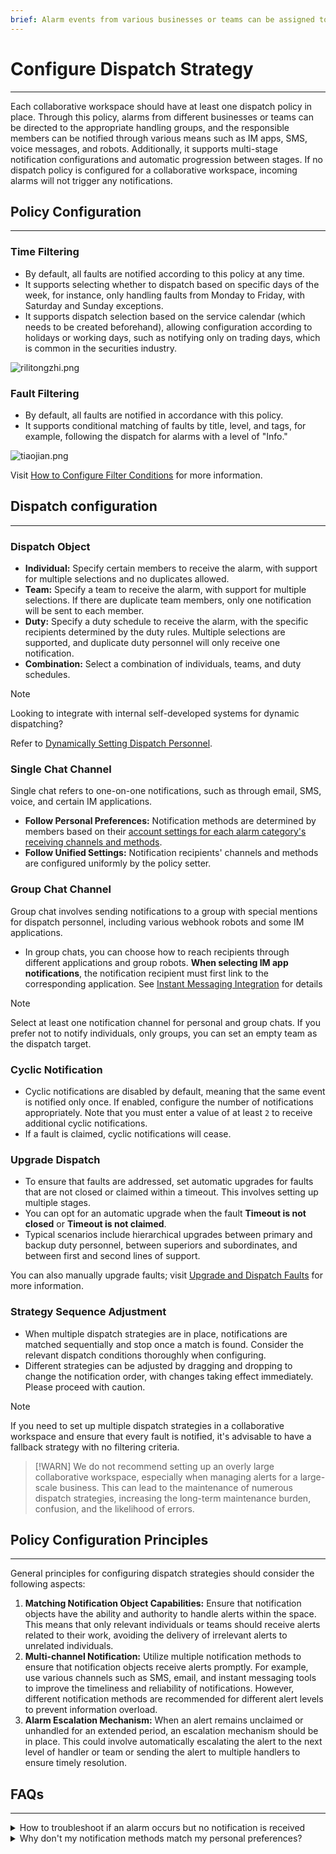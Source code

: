 ```yaml
---
brief: Alarm events from various businesses or teams can be assigned to the corresponding handling groups through dispatch strategies, ensuring that the relevant handlers are reached via different communication channels
---
```


# Configure Dispatch Strategy

---

Each collaborative workspace should have at least one dispatch policy in place. Through this policy, alarms from different businesses or teams can be directed to the appropriate handling groups, and the responsible members can be notified through various means such as IM apps, SMS, voice messages, and robots. Additionally, it supports multi-stage notification configurations and automatic progression between stages. If no dispatch policy is configured for a collaborative workspace, incoming alarms will not trigger any notifications.

## Policy Configuration
---
### Time Filtering
- By default, all faults are notified according to this policy at any time.
- It supports selecting whether to dispatch based on specific days of the week, for instance, only handling faults from Monday to Friday, with Saturday and Sunday exceptions.
- It supports dispatch selection based on the service calendar (which needs to be created beforehand), allowing configuration according to holidays or working days, such as notifying only on trading days, which is common in the securities industry.

![rilitongzhi.png](https://fcdoc.github.io/img/gsUqruaXsUQO8Vbb-QgEIJb23EQ3jUZDMWBvtOYSEBs.avif)

### Fault Filtering
- By default, all faults are notified in accordance with this policy.
- It supports conditional matching of faults by title, level, and tags, for example, following the dispatch for alarms with a level of "Info."

![tiaojian.png](https://fcdoc.github.io/img/WyGIe6d3UjoWaGg4Y8KCZ87KCalIEM3cdR1YMRI6RVc.avif)

Visit [How to Configure Filter Conditions](https://docs.flashcat.cloud/zh/flashduty/how-to-filter) for more information.

## Dispatch configuration
---

### Dispatch Object
- **Individual:** Specify certain members to receive the alarm, with support for multiple selections and no duplicates allowed.
- **Team:** Specify a team to receive the alarm, with support for multiple selections. If there are duplicate team members, only one notification will be sent to each member.
- **Duty:** Specify a duty schedule to receive the alarm, with the specific recipients determined by the duty rules. Multiple selections are supported, and duplicate duty personnel will only receive one notification.
- **Combination:** Select a combination of individuals, teams, and duty schedules.

> [!NOTE]
> Looking to integrate with internal self-developed systems for dynamic dispatching?
>
> Refer to [Dynamically Setting Dispatch Personnel](https://docs.flashcat.cloud/zh/flashduty/dynamic-notifications).

### Single Chat Channel
Single chat refers to one-on-one notifications, such as through email, SMS, voice, and certain IM applications.

- **Follow Personal Preferences:** Notification methods are determined by members based on their [account settings for each alarm category's receiving channels and methods](https://docs.flashcat.cloud/zh/flashduty/preference-settings).
- **Follow Unified Settings:** Notification recipients' channels and methods are configured uniformly by the policy setter.

### Group Chat Channel

Group chat involves sending notifications to a group with special mentions for dispatch personnel, including various webhook robots and some IM applications.

- In group chats, you can choose how to reach recipients through different applications and group robots. **When selecting IM app notifications**, the notification recipient must first link to the corresponding application. See [Instant Messaging Integration](https://docs.flashcat.cloud/zh/flashduty/lark-integration-guide) for details

> [!NOTE]
> Select at least one notification channel for personal and group chats. If you prefer not to notify individuals, only groups, you can set an empty team as the dispatch target.

### Cyclic Notification

- Cyclic notifications are disabled by default, meaning that the same event is notified only once. If enabled, configure the number of notifications appropriately. Note that you must enter a value of at least `2` to receive additional cyclic notifications.
- If a fault is claimed, cyclic notifications will cease.


### Upgrade Dispatch

- To ensure that faults are addressed, set automatic upgrades for faults that are not closed or claimed within a timeout. This involves setting up multiple stages.
- You can opt for an automatic upgrade when the fault __Timeout is not closed__ or __Timeout is not claimed__.
- Typical scenarios include hierarchical upgrades between primary and backup duty personnel, between superiors and subordinates, and between first and second lines of support.

You can also manually upgrade faults; visit [Upgrade and Dispatch Faults](https://docs.flashcat.cloud/zh/flashduty/escalate-incidents) for more information.

### Strategy Sequence Adjustment
- When multiple dispatch strategies are in place, notifications are matched sequentially and stop once a match is found. Consider the relevant dispatch conditions thoroughly when configuring.
- Different strategies can be adjusted by dragging and dropping to change the notification order, with changes taking effect immediately. Please proceed with caution.

> [!NOTE]
> If you need to set up multiple dispatch strategies in a collaborative workspace and ensure that every fault is notified, it's advisable to have a fallback strategy with no filtering criteria.

> [!WARN]
> We do not recommend setting up an overly large collaborative workspace, especially when managing alerts for a large-scale business. This can lead to the maintenance of numerous dispatch strategies, increasing the long-term maintenance burden, confusion, and the likelihood of errors.


## Policy Configuration Principles
---
General principles for configuring dispatch strategies should consider the following aspects:

1. **Matching Notification Object Capabilities:** Ensure that notification objects have the ability and authority to handle alerts within the space. This means that only relevant individuals or teams should receive alerts related to their work, avoiding the delivery of irrelevant alerts to unrelated individuals.
2. **Multi-channel Notification:** Utilize multiple notification methods to ensure that notification objects receive alerts promptly. For example, use various channels such as SMS, email, and instant messaging tools to improve the timeliness and reliability of notifications. However, different notification methods are recommended for different alert levels to prevent information overload.
3. **Alarm Escalation Mechanism:** When an alert remains unclaimed or unhandled for an extended period, an escalation mechanism should be in place. This could involve automatically escalating the alert to the next level of handler or team or sending the alert to multiple handlers to ensure timely resolution.


## FAQs
---

<details><summary>How to troubleshoot if an alarm occurs but no notification is received</summary>Go to Fault Details => Timeline to check the status of each channel in the notification process. If a failure occurs, there will be a failure message for reference. For more reasons, you can contact technical support for assistance with troubleshooting.</details>

<details><summary>Why don't my notification methods match my personal preferences?</summary> Flashduty The single chat notification channel supports two settings, one is "Follow personal preferences" and the other is "Follow unified settings". Only in the "Follow personal preferences" setting, notifications will be personalized according to your settings.<p> Go to Collaboration Space Details = > Policy to view your specific settings.</p></details>